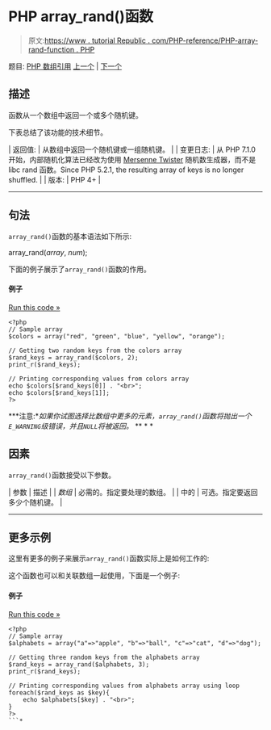 # PHP array_rand()函数

> 原文:[https://www . tutorial Republic . com/PHP-reference/PHP-array-rand-function . PHP](https://www.tutorialrepublic.com/php-reference/php-array-rand-function.php)

题目: [PHP 数组引用](php-array-functions.php) [上一个](php-array-push-function.php) | [下一个](php-array-reduce-function.php)

## 描述

函数从一个数组中返回一个或多个随机键。

下表总结了该功能的技术细节。

| 返回值: | 从数组中返回一个随机键或一组随机键。 |
| 变更日志: | 从 PHP 7.1.0 开始，内部随机化算法已经改为使用 [Mersenne Twister](https://en.wikipedia.org/wiki/Mersenne_Twister) 随机数生成器，而不是 libc rand 函数。Since PHP 5.2.1, the resulting array of keys is no longer shuffled. |
| 版本: | PHP 4+ |

* * *

## 句法

`array_rand()`函数的基本语法如下所示:

array_rand(*array*, *num*);

下面的例子展示了`array_rand()`函数的作用。

#### 例子

[Run this code »](../codelab.php?topic=php&file=select-random-keys-from-an-array "Run this code to view the output")

```
<?php
// Sample array
$colors = array("red", "green", "blue", "yellow", "orange");

// Getting two random keys from the colors array
$rand_keys = array_rand($colors, 2);
print_r($rand_keys);

// Printing corresponding values from colors array
echo $colors[$rand_keys[0]] . "<br>";
echo $colors[$rand_keys[1]];
?>
```

 ***注意:**如果你试图选择比数组中更多的元素，`array_rand()`函数将抛出一个`E_WARNING`级错误，并且`NULL`将被返回。*  ** * *

## 因素

`array_rand()`函数接受以下参数。

| 参数 | 描述 |
| *数组* | 必需的。指定要处理的数组。 |
| 中的 | 可选。指定要返回多少个随机键。 |

* * *

## 更多示例

这里有更多的例子来展示`array_rand()`函数实际上是如何工作的:

这个函数也可以和关联数组一起使用，下面是一个例子:

#### 例子

[Run this code »](../codelab.php?topic=php&file=pick-random-keys-from-an-associative-array "Run this code to view the output")

```
<?php
// Sample array
$alphabets = array("a"=>"apple", "b"=>"ball", "c"=>"cat", "d"=>"dog");

// Getting three random keys from the alphabets array
$rand_keys = array_rand($alphabets, 3);
print_r($rand_keys);

// Printing corresponding values from alphabets array using loop
foreach($rand_keys as $key){
    echo $alphabets[$key] . "<br>";
}
?>
```*